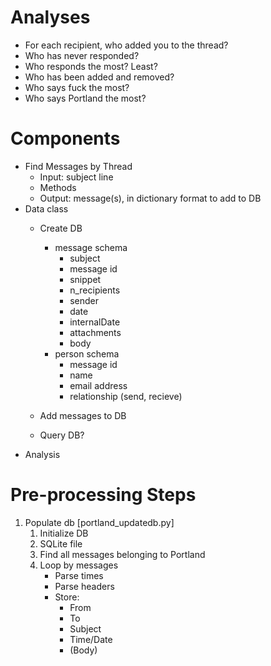 # Analyses

-   For each recipient, who added you to the thread?
-   Who has never responded?
-   Who responds the most? Least?
-   Who has been added and removed?
-   Who says fuck the most?
-   Who says Portland the most?

# Components
- Find Messages by Thread
   - Input: subject line
   - Methods
   - Output: message(s), in dictionary format to add to DB
- Data class
   - Create DB
      - message schema
         - subject
         - message id
         - snippet
         - n_recipients
         - sender
         - date
         - internalDate
         - attachments
         - body
      - person schema
         - message id
         - name
         - email address
         - relationship (send, recieve)

   - Add messages to DB
   - Query DB?
- Analysis


# Pre-processing Steps

1.  Populate db [portland_updatedb.py]
    1.  Initialize DB
       1. SQLite file
    2.  Find all messages belonging to Portland
    3.  Loop by messages
        - Parse times
        - Parse headers
        - Store:
           - From
           - To
           - Subject
           - Time/Date
           - (Body)
